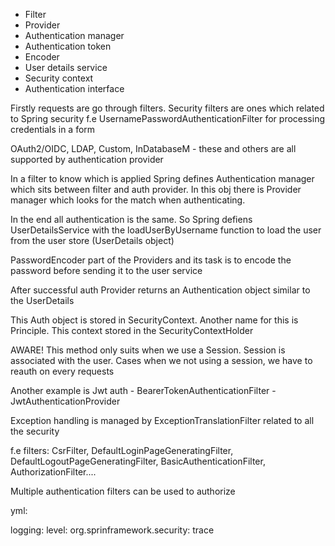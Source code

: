 * Filter
* Provider
* Authentication manager
* Authentication token
* Encoder
* User details service
* Security context
* Authentication interface

Firstly requests are go through filters. Security filters are ones which related to Spring security f.e UsernamePasswordAuthenticationFilter for processing credentials in a form

OAuth2/OIDC, LDAP, Custom, InDatabaseM - these and others are all supported by authentication provider

In a filter to know which is applied Spring defines Authentication manager which sits between filter and auth provider. In this obj there is Provider manager which looks for the match when authenticating.

In the end all authentication is the same. So Spring defiens UserDetailsService with the loadUserByUsername function to load the user from the user store (UserDetails object)

PasswordEncoder part of the Providers and its task is to encode the password before sending it to the user service

After successful auth Provider returns an Authentication object similar to the UserDetails

This Auth object is stored in SecurityContext. Another name for this is Principle. This context stored in the SecurityContextHolder

AWARE! This method only suits when we use a Session. Session is associated with the user. Cases when we not using a session, we have to reauth on every requests

Another example is Jwt auth - BearerTokenAuthenticationFilter - JwtAuthenticationProvider

Exception handling is managed by ExceptionTranslationFilter related to all the security

f.e filters: CsrFilter, DefaultLoginPageGeneratingFilter, DefaultLogoutPageGeneratingFilter, BasicAuthenticationFilter, AuthorizationFilter....

Multiple authentication filters can be used to authorize

yml:

logging:
 level:
   org.sprinframework.security: trace
<!--stackedit_data:
eyJoaXN0b3J5IjpbODA4MzkxODY2XX0=
-->